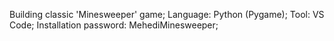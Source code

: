 Building classic 'Minesweeper' game;
Language: Python (Pygame);
Tool: VS Code;
Installation password: MehediMinesweeper;